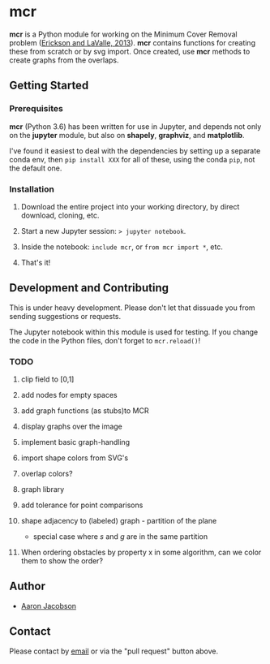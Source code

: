 # mcr

__mcr__ is a Python module for working on the Minimum Cover Removal problem ([Erickson and LaValle, 2013](https://www.semanticscholar.org/paper/A-Simple-but-NP-Hard-Motion-Planning-Problem-Erickson-LaValle/0a9a3a6249eea0cf31646a1c97c822c0213381b7)). __mcr__ contains functions for creating these from scratch or by svg import. Once created, use __mcr__ methods to create graphs from the overlaps.

## Getting Started

### Prerequisites

__mcr__ (Python 3.6) has been written for use in Jupyter, and depends not only on the __jupyter__ module, but also on __shapely__, __graphviz__, and __matplotlib__.

I've found it easiest to deal with the dependencies by setting up a separate conda env, then `pip install XXX` for all of these, using the conda `pip`, not the default one.

### Installation

1. Download the entire project into your working directory, by direct download, cloning, etc.

2. Start a new Jupyter session: `> jupyter notebook`.

3. Inside the notebook: `include mcr`, or `from mcr import *`, etc.

4. That's it!

## Development and Contributing

This is under heavy development. Please don't let that dissuade you from sending suggestions or requests.

The Jupyter notebook within this module is used for testing. If you change the code in the Python files, don't forget to `mcr.reload()`!

### TODO

1. clip field to [0,1]

1. add nodes for empty spaces

1. add graph functions (as stubs)to MCR

1. display graphs over the image

1. implement basic graph-handling

1. import shape colors from SVG's

1. overlap colors?

1. graph library

1. add tolerance for point comparisons

1. shape adjacency to (labeled) graph - partition of the plane
    * special case where $s$ and $g$ are in the same partition

1. When ordering obstacles by property x in some algorithm, can we color them to show the order?


## Author

* [Aaron Jacobson](http://aaron-jacobson.com)

## Contact

Please contact by [email](mailto:hi@aaron-jacobson.com) or via the "pull request" button above.

